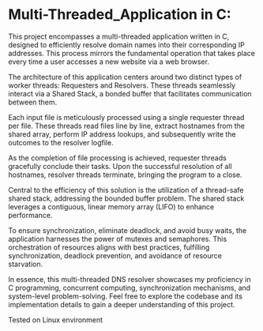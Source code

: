 # Multi-Threaded_Application in C:


This project encompasses a multi-threaded application written in C, designed to efficiently resolve domain names into their corresponding IP addresses. This process mirrors the fundamental operation that takes place every time a user accesses a new website via a web browser.

The architecture of this application centers around two distinct types of worker threads: Requesters and Resolvers. These threads seamlessly interact via a Shared Stack, a bonded buffer that facilitates communication between them.

Each input file is meticulously processed using a single requester thread per file. These threads read files line by line, extract hostnames from the shared array, perform IP address lookups, and subsequently write the outcomes to the resolver logfile.

As the completion of file processing is achieved, requester threads gracefully conclude their tasks. Upon the successful resolution of all hostnames, resolver threads terminate, bringing the program to a close.


Central to the efficiency of this solution is the utilization of a thread-safe shared stack, addressing the bounded buffer problem. The shared stack leverages a contiguous, linear memory array (LIFO) to enhance performance.


To ensure synchronization, eliminate deadlock, and avoid busy waits, the application harnesses the power of mutexes and semaphores. This orchestration of resources aligns with best practices, fulfilling synchronization, deadlock prevention, and avoidance of resource starvation.

In essence, this multi-threaded DNS resolver showcases my proficiency in C programming, concurrent computing, synchronization mechanisms, and system-level problem-solving. Feel free to explore the codebase and its implementation details to gain a deeper understanding of this project.


Tested on Linux environment 





